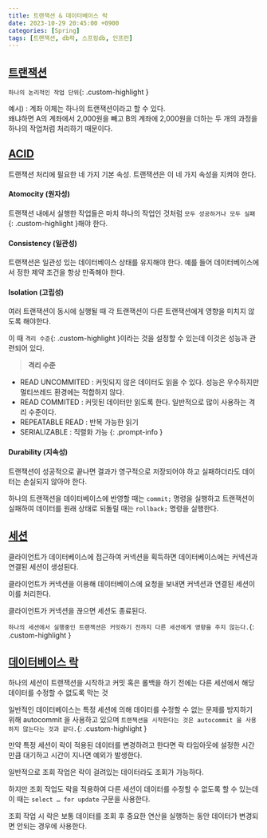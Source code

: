 ```yaml
---
title: 트랜잭션 & 데이터베이스 락
date: 2023-10-29 20:45:00 +0900
categories: [Spring]
tags: [트랜잭션, db락, 스프링db, 인프런]
---
```


## **<u>트랜잭션</u>**

`하나의 논리적인 작업 단위`{: .custom-highlight }

예시)
: 
계좌 이체는 하나의 트랜잭션이라고 할 수 있다.  
왜냐하면 A의 계좌에서 2,000원을 빼고 B의 계좌에 2,000원을 더하는 두 개의 과정을 하나의 작업처럼 처리하기 때문이다.

## **<u>ACID</u>**

트랜잭션 처리에 필요한 네 가지 기본 속성. 트랜잭션은 이 네 가지 속성을 지켜야 한다.

#### **Atomocity (원자성)**

트랜잭션 내에서 실행한 작업들은 마치 하나의 작업인 것처럼 `모두 성공하거나 모두 실패`{: .custom-highlight }해야 한다.

#### **Consistency (일관성)**

트랜잭션은 일관성 있는 데이터베이스 상태를 유지해야 한다. 예를 들어 데이터베이스에서 정한 제약 조건을 항상 만족해야 한다.

#### **Isolation (고립성)**

여러 트랜잭션이 동시에 실행될 때 각 트랜잭션이 다른 트랜잭션에게 영향을 미치지 않도록 해야한다.

이 때 `격리 수준`{: .custom-highlight }이라는 것을 설정할 수 있는데 이것은 성능과 관련되어 있다.

> **격리 수준**
- READ UNCOMMITED : 커밋되지 않은 데이터도 읽을 수 있다. 성능은 우수하지만 멀티쓰레드 환경에는 적합하지 않다.
- READ COMMITED : 커밋된 데이터만 읽도록 한다. 일반적으로 많이 사용하는 격리 수준이다.
- REPEATABLE READ : 반복 가능한 읽기
- SERIALIZABLE : 직렬화 가능
{: .prompt-info }

#### **Durability (지속성)**

트랜잭션이 성공적으로 끝나면 결과가 영구적으로 저장되어야 하고 실패하더라도 데이터는 손실되지 않아야 한다.

하나의 트랜잭션을 데이터베이스에 반영할 때는 `commit;` 명령을 실행하고 트랜잭션이 실패하여 데이터를 원래 상태로 되돌릴 때는 `rollback;` 명령을 실행한다.

## **<u>세션</u>**

클라이언트가 데이터베이스에 접근하여 커넥션을 획득하면 데이터베이스에는 커넥션과 연결된 세션이 생성된다.

클라이언트가 커넥션을 이용해 데이터베이스에 요청을 보내면 커넥션과 연결된 세션이 이를 처리한다.

클라이언트가 커넥션을 끊으면 세션도 종료된다.

`하나의 세션에서 실행중인 트랜잭션은 커밋하기 전까지 다른 세션에게 영향을 주지 않는다.`{: .custom-highlight }

## **<u>데이터베이스 락</u>**

하나의 세션이 트랜잭션을 시작하고 커밋 혹은 롤백을 하기 전에는 다른 세션에서 해당 데이터를 수정할 수 없도록 막는 것

일반적인 데이터베이스는 특정 세션에 의해 데이터를 수정할 수 없는 문제를 방지하기 위해 autocommit 을 사용하고 있으며 `트랜잭션을 시작한다는 것은 autocommit 을 사용하지 않는다는 것과 같다.`{: .custom-highlight }

만약 특정 세션이 락이 적용된 데이터를 변경하려고 한다면 락 타임아웃에 설정한 시간만큼 대기하고 시간이 지나면 예외가 발생한다.

일반적으로 조회 작업은 락이 걸려있는 데이터라도 조회가 가능하다.

하지만 조회 작업도 락을 적용하여 다른 세션이 데이터를 수정할 수 없도록 할 수 있는데 이 때는 `select … for update` 구문을 사용한다.

조회 작업 시 락은 보통 데이터를 조회 후 중요한 연산을 실행하는 동안 데이터가 변경되면 안되는 경우에 사용한다.